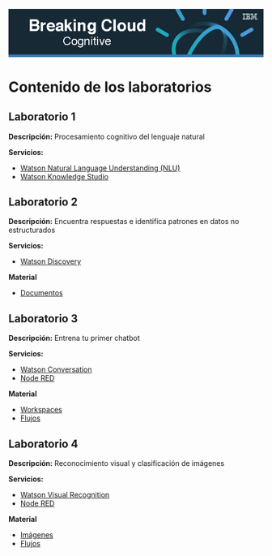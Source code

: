 
![Watson logo](banner.png) 
# Contenido de los laboratorios

## Laboratorio 1
**Descripción:** Procesamiento cognitivo del lenguaje natural

**Servicios:** 

* [Watson Natural Language Understanding (NLU)](https://console.bluemix.net/catalog/services/natural-language-understanding)
* [Watson Knowledge Studio](https://console.bluemix.net/catalog/services/knowledge-studio)


## Laboratorio 2
**Descripción:** Encuentra respuestas e identifica patrones en datos no estructurados

**Servicios:** 

* [Watson Discovery](https://console.bluemix.net/catalog/services/discovery)


**Material** 

* [Documentos](lab2/documentos)


## Laboratorio 3
**Descripción:** Entrena tu primer chatbot

**Servicios:** 

* [Watson Conversation](https://console.bluemix.net/catalog/services/conversation)
* [Node RED](https://console.bluemix.net/catalog/starters/node-red-starter)

**Material**

* [Workspaces](lab3/workspace)
* [Flujos](lab3/flujos)

## Laboratorio 4
**Descripción:** Reconocimiento visual y clasificación de imágenes

**Servicios:** 

* [Watson Visual Recognition](https://console.bluemix.net/catalog/services/visual-recognition)
* [Node RED](https://console.bluemix.net/catalog/starters/node-red-starter)

**Material**

* [Imágenes](lab4/imagenes)
* [Flujos](lab4/flujos)




